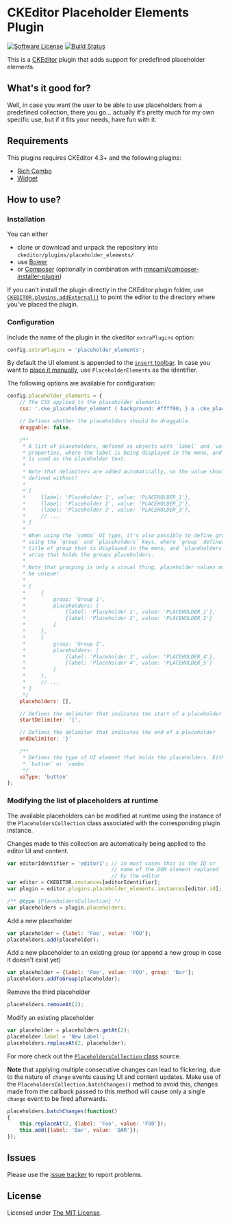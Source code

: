 # CKEditor Placeholder Elements Plugin

[![Software License](https://img.shields.io/badge/license-MIT-brightgreen.svg?style=flat-square)](LICENSE.txt)
[![Build Status](https://img.shields.io/travis/ndm2/ckeditor-placeholder-elements/master.svg?style=flat-square)](https://travis-ci.org/ndm2/ckeditor-placeholder-elements)

This is a [CKEditor](http://ckeditor.com/) plugin that adds support for predefined placeholder elements.


## What's it good for?

Well, in case you want the user to be able to use placeholders from a predefined collection, there you go...
actually it's pretty much for my own specific use, but if it fits your needs, have fun with it.


## Requirements

This plugins requires CKEditor 4.3+ and the following plugins:

* [Rich Combo](http://ckeditor.com/addon/richcombo)
* [Widget](http://ckeditor.com/addon/widget)


## How to use?

### Installation

You can either

* clone or download and unpack the repository into `ckeditor/plugins/placeholder_elements/`
* use [Bower](http://bower.io)
* or [Composer](https://getcomposer.org) (optionally in combination with
[mnsami/composer-installer-plugin](https://github.com/mnsami/composer-installer-plugin))

If you can't install the plugin directly in the CKEditor plugin folder, use
[`CKEDITOR.plugins.addExternal()`](http://docs.ckeditor.com/#!/api/CKEDITOR.resourceManager-method-addExternal) to
point the editor to the directory where you've placed the plugin.


### Configuration

Include the name of the plugin in the ckeditor `extraPlugins` option:

```js
config.extraPlugins = 'placeholder_elements';
```

By default the UI element is appended to the [`insert` toolbar](http://docs.ckeditor.com/#!/guide/dev_toolbar).
In case you want to [place it manually](http://docs.ckeditor.com/#!/guide/dev_toolbar-section-%22item-by-item%22-configuration),
use `PlaceholderElements` as the identifier.

The following options are available for configuration:

```js
config.placeholder_elements = {
	// The CSS applied to the placeholder elements.
	css: '.cke_placeholder_element { background: #ffff00; } a .cke_placeholder_element { text-decoration: underline }',

	// Defines whether the placeholders should be draggable.
	draggable: false,

	/**
	 * A list of placeholders, defined as objects with `label` and `value`
	 * properties, where the label is being displayed in the menu, and value
	 * is used as the placeholder text.
	 *
	 * Note that delimiters are added automatically, so the value should be
	 * defined without!
	 *
	 * [
	 *     {label: 'Placeholder 1', value: 'PLACEHOLDER_1'},
	 *     {label: 'Placeholder 2', value: 'PLACEHOLDER_2'},
	 *     {label: 'Placeholder 3', value: 'PLACEHOLDER_3'},
	 *     // ...
	 * ]
	 *
	 * When using the `combo` UI type, it's also possible to define groups
	 * using the `group` and `placeholders` keys, where `group` defines the
	 * title of group that is displayed in the menu, and `placeholders` is an
	 * array that holds the groups placeholders.
	 *
	 * Note that grouping is only a visual thing, placeholder values must still
	 * be unique!
	 *
	 * [
	 *     {
	 *         group: 'Group 1',
	 *         placeholders: [
	 *             {label: 'Placeholder 1', value: 'PLACEHOLDER_1'},
	 *             {label: 'Placeholder 2', value: 'PLACEHOLDER_2'}
	 *         ]
	 *     },
	 *     {
	 *         group: 'Group 2',
	 *         placeholders: [
	 *             {label: 'Placeholder 3', value: 'PLACEHOLDER_4'},
	 *             {label: 'Placeholder 4', value: 'PLACEHOLDER_5'}
	 *         ]
	 *     },
	 *     // ...
	 * ]
	 */
	placeholders: [],

	// Defines the delimiter that indicates the start of a placeholder
	startDelimiter: '{',

	// Defines the delimiter that indicates the end of a placeholder
	endDelimiter: '}'

	/**
	 * Defines the type of UI element that holds the placeholders. Either
	 * `button` or `combo`.
	 */
	uiType: 'button'
};
```


### Modifying the list of placeholders at runtime

The available placeholders can be modified at runtime using the instance of the `PlaceholdersCollection` class
associated with the corresponding plugin instance.

Changes made to this collection are automatically being applied to the editor UI and content.

```js
var editorIdentifier = 'editor1'; // in most cases this is the ID or
                                  // name of the DOM element replaced
                                  // by the editor
var editor = CKEDITOR.instances[editorIdentifier];
var plugin = editor.plugins.placeholder_elements.instances[editor.id];

/** @type {PlaceholdersCollection} */
var placeholders = plugin.placeholders;
```

Add a new placeholder
```js
var placeholder = {label: 'Foo', value: 'FOO'};
placeholders.add(placeholder);
```

Add a new placeholder to an existing group (or append a new group in case it doesn't exist yet)
```js
var placeholder = {label: 'Foo', value: 'FOO', group: 'Bar'};
placeholders.addToGroup(placeholder);
```

Remove the third placeholder
```js
placeholders.removeAt(2);
```

Modify an existing placeholder
```js
var placeholder = placeholders.getAt(2);
placeholder.label = 'New Label';
placeholders.replaceAt(2, placeholder);
```

For more check out the [`PlaceholdersCollection` class](https://github.com/ndm2/ckeditor-placeholder-elements/blob/master/plugin.js)
source.

**Note** that applying multiple consecutive changes can lead to flickering, due to the nature of `change` events causing
UI and content updates. Make use of the `PlaceholdersCollection.batchChanges()` method to avoid this, changes made from
the callback passed to this method will cause only a single `change` event to be fired afterwards.

```js
placeholders.batchChanges(function()
{
	this.replaceAt(2, {label: 'Foo', value: 'FOO'});
	this.add({label: 'Bar', value: 'BAR'});
});
```


## Issues

Please use the [issue tracker](https://github.com/ndm2/ckeditor-placeholder-elements/issues) to report problems.


## License

Licensed under [The MIT License](http://www.opensource.org/licenses/mit-license.php).
